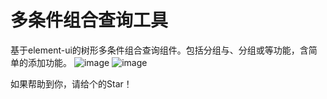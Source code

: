 # 多条件组合查询工具
基于element-ui的树形多条件组合查询组件。包括分组与、分组或等功能，含简单的添加功能。
![image](https://user-images.githubusercontent.com/49645010/115650247-737f3500-a35b-11eb-9c16-96ee54267ce3.png)
![image](https://user-images.githubusercontent.com/49645010/115650276-809c2400-a35b-11eb-823b-2103ab4aef0b.png)

如果帮助到你，请给个的Star！
